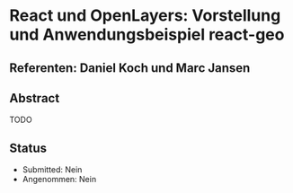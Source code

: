 # React und OpenLayers: Vorstellung und Anwendungsbeispiel react-geo

## Referenten: Daniel Koch und Marc Jansen

## Abstract

TODO

## Status
  * Submitted: Nein
  * Angenommen: Nein
